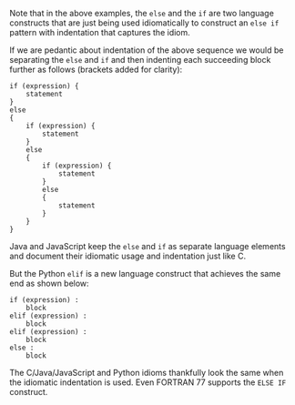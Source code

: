 Note that in the above examples, the `else` and the `if` are two language constructs that are just being used
idiomatically to construct an `else if` pattern with indentation that captures the idiom.

If we are pedantic about indentation of the above sequence we would be separating the
`else` and `if` and then indenting each succeeding block further as follows
(brackets added for clarity):

    if (expression) {
        statement
    }
    else 
    {
        if (expression) {
            statement
        }
        else 
        {
            if (expression) {
                statement
            }
            else
            {
                statement
            }
        }
    }

Java and JavaScript keep the `else` and `if` as separate language elements and document their
idiomatic usage and indentation just like C.

But the Python `elif` is a new language construct that achieves the same end as shown below:

    if (expression) :
        block
    elif (expression) :
        block
    elif (expression) :
        block
    else :
        block

The C/Java/JavaScript and Python idioms thankfully look the same when the idiomatic indentation
is used.  Even FORTRAN 77 supports the `ELSE IF` construct.

